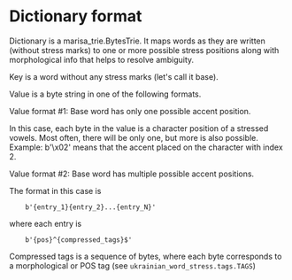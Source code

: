 # Dictionary format

Dictionary is a marisa_trie.BytesTrie. It maps words as they are written
(without stress marks) to one or more possible stress positions along
with morphological info that helps to resolve ambiguity.

Key is a word without any stress marks (let's call it base).

Value is a byte string in one of the following formats.

Value format #1: Base word has only one possible accent position.

In this case, each byte in the value is a character position of a stressed vowels.
Most often, there will be only one, but more is also possible.
Example: b'\x02' means that the accent placed on the character with index 2.


Value format #2: Base word has multiple possible accent positions.

The format in this case is

```
    b'{entry_1}{entry_2}...{entry_N}'
```

where each entry is


```
    b'{pos}^{compressed_tags}$'
```

Compressed tags is a sequence of bytes, where each byte corresponds to
a morphological or POS tag (see `ukrainian_word_stress.tags.TAGS`)

